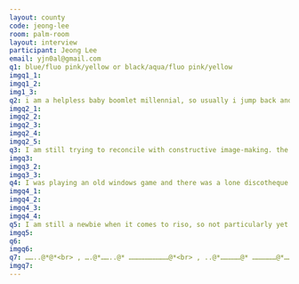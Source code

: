 ```yaml
---
layout: county 
code: jeong-lee
room: palm-room
layout: interview
participant: Jeong Lee
email: yjn0al@gmail.com
q1: blue/fluo pink/yellow or black/aqua/fluo pink/yellow
imgq1_1: 
imgq1_2: 
img1_3: 
q2: i am a helpless baby boomlet millennial, so usually i jump back and forth between the traditional and digital even within one work. Often times, because of my spotty craftsmanship, i rely on digital processes when it comes to color separation/binding/compositional decision making. Usually i try to collage/superimpose both the digital and traditional processes for the fun of it (and sublimity)
imgq2_1: 
imgq2_2: 
imgq2_3: 
imgq2_4: 
imgq2_5: 
q3: I am still trying to reconcile with constructive image-making. the protocol if at all is shuffled occasionally, but i think 6 out of 10 times i usually latch onto (an) object(s) and start building it up with more form until it is hideous but tolerable.
imgq3: 
imgq3_2: 
imgq3_3: 
q4: I was playing an old windows game and there was a lone discotheque in the middle of the town field under development, and I related to it to the core. <3
imgq4_1: 
imgq4_2: 
imgq4_3: 
imgq4_4: 
q5: I am still a newbie when it comes to riso, so not particularly yet at the moment!
imgq5: 
q6: 
imgq6: 
q7: ……..@*@*<br> , ….@*……..@* …………………………@*<br> , ..@*……………@* ………………@*……..@*<br> , .@*……………….@*……….@*……………..@*<br> , @*…………………..@*…@*………………….@*<br> , @*………………………*……………………..@*<br> , .@*…………………………………………….@*<br> , ..@*………………………………………..@*<br> , ….@*…………………………………..@*<br> , ……..@*…………………………..@*<br> , ………..@*……………………@*<br> , …………….@*…………..@*<br> , ……………….@*……@*<br> , ………………….*..@*<br> , ……………………@<br> , ……………………*<br> 
imgq7: 
---
```

